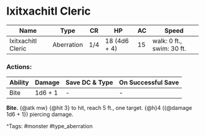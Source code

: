 # Ixitxachitl Cleric

| Name | Type | CR | HP | AC | Speed |
|------|------|----|----|----|-------|
| Ixitxachitl Cleric | Aberration | 1/4 | 18 (4d6 + 4) | 15 | walk: 0 ft., swim: 30 ft. |

### Actions:

| Ability | Damage | Save DC & Type | On Successful Save |
|---------|--------|----------------|--------------------|
| Bite | 1d6 + 1 | - | - |


**Bite.** {@atk mw} {@hit 3} to hit, reach 5 ft., one target. {@h}4 ({@damage 1d6 + 1}) piercing damage.

^Tags: #monster #type_aberration